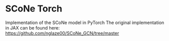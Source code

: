 # SCoNe Torch
 Implementation of the SCoNe model in PyTorch
 The original implementation in JAX can be found here: https://github.com/nglaze00/SCoNe_GCN/tree/master
